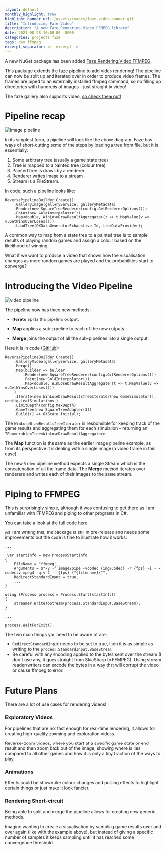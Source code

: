 ```yaml
---
layout: default
monthly_highlight: true
highlight_banner_url: /assets/images/faze-video-banner.gif
title: "Introducing Faze Video"
description: "A new Faze.Rendering.Video.FFMPEG library"
date: 2021-08-28 10:00:00 -0000
categories: projects faze
tags: dev ffmpeg
excerpt_separator: <!--excerpt-->
---
```


A new NuGet package has been added [Faze.Rendering.Video.FFMPEG](https://www.nuget.org/packages/Faze.Rendering.Video.FFMPEG/).

This package extends the faze pipeline to add video rendering! The pipeline can now be split up and iterated over in order to produce video frames. The frames are piped to an externally installed ffmpeg command, so no filling up directories with hundreds of images - just straight to video!

<!--excerpt-->

The faze gallery also supports video, [so check them out!](https://b-faze.github.io/faze/)

# Pipeline recap

![image pipeline](/assets/images/faze-pipelines-image.png)

In its simplest form, a pipeline will look like the above diagram. Faze has ways of short-cutting some of the steps by loading a tree from file, but it is essentially:

1. Some arbitrary tree (usually a game state tree)
2. Tree is mapped to a painted tree (colour tree)
3. Painted tree is drawn by a renderer
4. Renderer writes image to a stream
5. Stream is a FileStream.

In code, such a pipeline looks like:

```
ReversePipelineBuilder.Create()
    .GalleryImage(galleryService, galleryMetadata)
    .Render(new SquareTreeRenderer(config.GetRendererOptions()))
    .Paint(new GoldInterpolator())
    .Map<double, WinLoseDrawResultAggregate>(t => t.MapValue(v => v.GetWinsOverLoses()))
    .LoadTree(OXDataGeneratorExhaustive.Id, treeDataProvider);
```

A common way to map from a state tree to a painted tree is to sample results of playing random games and assign a colour based on the likelihood of winning. 

What if we want to produce a video that shows how the visualisation changes as more random games are played and the probabilities start to converge?

# Introducing the Video Pipeline

![video pipeline](/assets/images/faze-pipelines-video.png)

The pipeline now has three new methods: 

- **Iterate** splits the pipeline output.

- **Map** applies a sub-pipeline to each of the new outputs.

- **Merge** joins the output of all the sub-pipelines into a single output.

Here it is in code ([GitHub](https://github.com/b-faze/faze/blob/master/src/examples/gallery/Faze.Examples.Gallery/Visualisations/OX/OXGoldVideoPipeline.cs)):

```
ReversePipelineBuilder.Create()
    .GalleryVideo(galleryService, galleryMetadata)
    .Merge()
    .Map(builder => builder
        .Render(new SquareTreeRenderer(config.GetRendererOptions()))
        .Paint(new GoldInterpolator())
        .Map<double, WinLoseDrawResultAggregate>(t => t.MapValue(v => v.GetWinsOverLoses()))
    )
    .Iterate(new WinLoseDrawResultsTreeIterater(new GameSimulator(), config.LeafSimulations))
    .LimitDepth(config.MaxDepth)
    .GameTree(new SquareTreeAdapter(3))
    .Build(() => OXState.Initial);
```

The `WinLoseDrawResultsTreeIterater` is responsible for keeping track of the game results and aggregating them for each simulation - returning an `IEnumerable<Tree<WinLoseDrawResultAggregate>>`.

The **Map** function is the same as the earlier image pipeline example, as from its perspective it is dealing with a single image (a video frame in this case).

The new `Video` pipeline method expects a single Stream which is the concatenation of all the frame data. The **Merge** method iterates over renderers and writes each of their images to the same stream.

# Piping to FFMPEG

This is surprisingly simple, although it was confusing to get there as I am unfamiliar with FFMPEG and piping to other programs in C#.

You can take a look at the full code [here](https://github.com/b-faze/faze/blob/55354ea577aad7631b826b52d3a8ae8a6f46446b/src/libraries/Faze.Rendering.Video.FFMPEG/Faze.Rendering.Video.FFMPEG/Extensions/ReversePipelineBuilderExtensions.cs#L23). 

As I am writing this, the package is still in pre-release and needs some improvements but the code is fine to illustrate how it works:

```
...

 var startInfo = new ProcessStartInfo
{
    FileName = "ffmpeg",
    Arguments = $"-y -f image2pipe -vcodec {imgVCodec} -r {fps} -i - -codec:v mpeg4 -q:v 2 -r {fps} \"{filename}\"",
    RedirectStandardInput = true,
    ...
}

using (Process process = Process.Start(startInfo))
{
    streamer.WriteToStream(process.StandardInput.BaseStream);
}

...

process.WaitForExit();
```

The two main things you need to be aware of are:
- `RedirectStandardInput` needs to be set to true, then it is as simple as writing to the `process.StandardInput.BaseStream`
- Be careful with any encoding applied to the bytes sent over the stream (I don't use any, it goes straight from SkiaSharp to FFMPEG). Using stream reader/writers can encode the bytes in a way that will corrupt the video or cause ffmpeg to error. 

# Future Plans

There are a lot of use cases for rendering videos!

### Exploratory Videos
For pipelines that are not fast enough for real-time rendering, it allows for creating high-quality zooming and exploration videos.

Reverse-zoom videos, where you start at a specific game state or end result and then zoom back out of the image, showing where is lies compared to all other games and how it is only a tiny fraction of the ways to play.

### Animations
Effects could be shown like colour changes and pulsing effects to highlight certain things or just make it look fancier.


### Rendering Short-circuit
Being able to split and merge the pipeline allows for creating new generic methods. 

Imagine wanting to create a visualisation by sampling game results over and over again (like with the example above), but instead of giving a specific number of samples it keeps sampling until it has reached some convergence threshold.